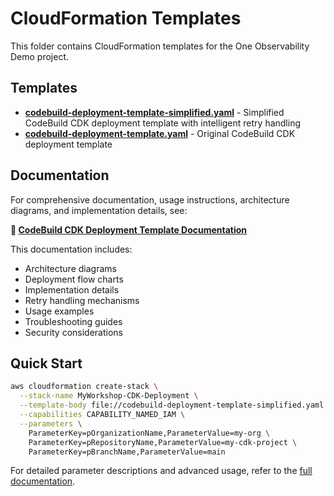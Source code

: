<!--
Copyright Amazon.com, Inc. or its affiliates. All Rights Reserved.
SPDX-License-Identifier: Apache-2.0
-->
# CloudFormation Templates

This folder contains CloudFormation templates for the One Observability Demo project.

## Templates

- **[codebuild-deployment-template-simplified.yaml](./codebuild-deployment-template-simplified.yaml)** - Simplified CodeBuild CDK deployment template with intelligent retry handling
- **[codebuild-deployment-template.yaml](./codebuild-deployment-template.yaml)** - Original CodeBuild CDK deployment template

## Documentation

For comprehensive documentation, usage instructions, architecture diagrams, and implementation details, see:

**📖 [CodeBuild CDK Deployment Template Documentation](../../docs/codebuild-cdk-deployment-template.md)**

This documentation includes:
- Architecture diagrams
- Deployment flow charts
- Implementation details
- Retry handling mechanisms
- Usage examples
- Troubleshooting guides
- Security considerations

## Quick Start

```bash
aws cloudformation create-stack \
  --stack-name MyWorkshop-CDK-Deployment \
  --template-body file://codebuild-deployment-template-simplified.yaml \
  --capabilities CAPABILITY_NAMED_IAM \
  --parameters \
    ParameterKey=pOrganizationName,ParameterValue=my-org \
    ParameterKey=pRepositoryName,ParameterValue=my-cdk-project \
    ParameterKey=pBranchName,ParameterValue=main
```

For detailed parameter descriptions and advanced usage, refer to the [full documentation](../../docs/codebuild-cdk-deployment-template.md).
